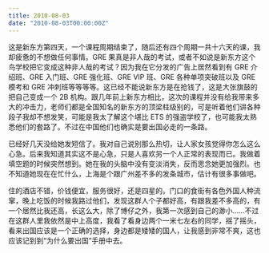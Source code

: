 ```yaml
---
title: 2010-08-03
date: "2010-08-03T00:00:00Z"
---
```


这是新东方第四天，一个课程周期结束了，随后还有四个周期一共十六天的课，我却疲惫的不想做任何事情。GRE 果真是非人哉的考试，或者不如说是新东方这个鸟学校把它变成这种非人哉的考试？因为我在它分发的广告上居然看到有 GRE 介绍班、GRE 入门班、GRE 强化班、GRE VIP 班、GRE 各种单项突破班以及 GRE 模考和 GRE 冲刺班等等等等。这已经不能说新东方是在抢钱了，这是大张旗鼓的把自己变成一个 2B 机构。跟几年前上新东方相比，这次的课程并没有给我带来多大的冲击力，老师们都是全国知名的新东方的顶梁柱级别的，可是听着他们讲各种段子我却不想发笑，可能是我太了解这个堪比 ETS 的强盗学校了，也可能我太熟悉他们的套路了。不过在中国他们也确实是要出国必走的一条路。

已经好几天没给她发短信了。我对自己说别那么热切，让人家女孩觉得你怎么这么心急。后来我知道其实这不是心急，只是人喜欢另一个人正常的表现而已。我做着填空题的时候突然想到。她在我的头脑中没有变淡消失，反而思念她更加强烈。也不知道她现在在忙什么，上海是个跟广州差不多的发条城市，估计有很多事做吧。

住的酒店不错，价钱便宜，服务很好，还是四星的。门口的食街有各色外国人种流窜，晚上吃饭的时候我路过他们，发现这群人个子都好高，有跟我差不多高的，有一个居然比我还高，长这么大，除了博仔之外，我第一次感到自己的渺小……不过在这群人里我依然是中上高度，我看了看身边两个一米七左右的同学，摇了摇头，看来出国应该是一个正确的选择，身边都是矮矮的国人，让我感到非常不爽，这也应该记到到“为什么要出国”手册中去。
